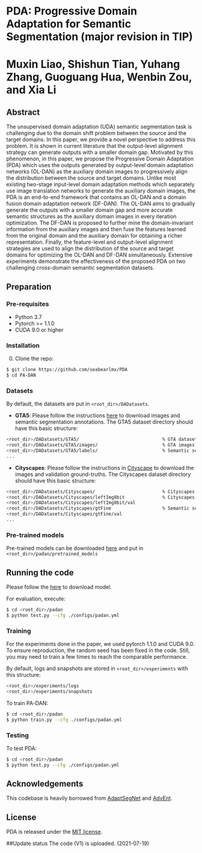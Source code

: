# PDA: Progressive Domain Adaptation for Semantic Segmentation (major revision in TIP)
# Muxin Liao, Shishun Tian, Yuhang Zhang, Guoguang Hua, Wenbin Zou, and Xia Li

## Abstract
The unsupervised domain adaptation (UDA) semantic segmentation task is challenging due to the domain shift problem between the source and the target domains. In this paper, we provide a novel perspective to address this problem. It is shown in current literature that the output-level alignment strategy can generate outputs with a smaller domain gap. Motivated by this phenomenon, in this paper, we propose the Progressive Domain Adaptation (PDA) which uses the outputs generated by output-level domain adaptation networks (OL-DAN) as the auxiliary domain images to progressively align the distribution between the source and target domains. Unlike most existing two-stage input-level domain adaptation methods which separately use image translation networks to generate the auxiliary domain images, the PDA is an end-to-end framework that contains an OL-DAN and a domain fusion domain adaptation network (DF-DAN). The OL-DAN aims to gradually generate the outputs with a smaller domain gap and more accurate semantic structures as the auxiliary domain images in every iteration optimization. The DF-DAN is proposed to further mine the domain-invariant information from the auxiliary images and then fuse the features learned from the original domain and the auxiliary domain for obtaining a richer representation. Finally, the feature-level and output-level alignment strategies are used to align the distribution of the source and target domains for optimizing the OL-DAN and DF-DAN simultaneously. Extensive experiments demonstrate the effectiveness of the proposed PDA on two challenging cross-domain semantic segmentation datasets.

## Preparation

### Pre-requisites
* Python 3.7
* Pytorch >= 1.1.0
* CUDA 9.0 or higher

### Installation
0. Clone the repo:
```bash
$ git clone https://github.com/seabearlmx/PDA
$ cd PA-DAN
```

### Datasets
By default, the datasets are put in ```<root_dir>/DADatasets```. 

* **GTA5**: Please follow the instructions [here](https://download.visinf.tu-darmstadt.de/data/from_games/) to download images and semantic segmentation annotations. The GTA5 dataset directory should have this basic structure:
```bash
<root_dir>/DADatasets/GTA5/                               % GTA dataset root
<root_dir>/DADatasets/GTA5/images/                        % GTA images
<root_dir>/DADatasets/GTA5/labels/                        % Semantic segmentation labels
...
```

* **Cityscapes**: Please follow the instructions in [Cityscape](https://www.cityscapes-dataset.com/) to download the images and validation ground-truths. The Cityscapes dataset directory should have this basic structure:
```bash
<root_dir>/DADatasets/Cityscapes/                         % Cityscapes dataset root
<root_dir>/DADatasets/Cityscapes/leftImg8bit              % Cityscapes images
<root_dir>/DADatasets/Cityscapes/leftImg8bit/val
<root_dir>/DADatasets/Cityscapes/gtFine                   % Semantic segmentation labels
<root_dir>/DADatasets/Cityscapes/gtFine/val
...
```

### Pre-trained models
Pre-trained models can be downloaded [here](https://github.com/seabearlmx/PDA/releases) and put in ```<root_dir>/padan/pretrained_models```

## Running the code
Please follow the [here](https://github.com/seabearlmx/PDA/releases) to download model.

For evaluation, execute:
```bash
$ cd <root_dir>/padan
$ python test.py --cfg ./configs/padan.yml
```

### Training
For the experiments done in the paper, we used pytorch 1.1.0 and CUDA 9.0. To ensure reproduction, the random seed has been fixed in the code. Still, you may need to train a few times to reach the comparable performance.

By default, logs and snapshots are stored in ```<root_dir>/experiments``` with this structure:
```bash
<root_dir>/experiments/logs
<root_dir>/experiments/snapshots
```

To train PA-DAN:
```bash
$ cd <root_dir>/padan
$ python train.py --cfg ./configs/padan.yml

```

### Testing
To test PDA:
```bash
$ cd <root_dir>/padan
$ python test.py --cfg ./configs/padan.yml
```

## Acknowledgements
This codebase is heavily borrowed from [AdaptSegNet](https://github.com/wasidennis/AdaptSegNet) and [AdvEnt](https://github.com/valeoai/ADVENT).

## License
PDA is released under the [MIT license](./LICENSE).

##Update status
The code (V1) is uploaded. (2021-07-19)
